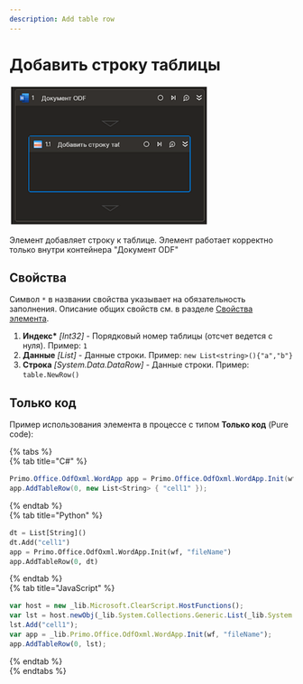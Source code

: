 ```yaml
---
description: Add table row
---
```

# Добавить строку таблицы

![](../../../../.gitbook/assets1/odf-addtablerow1.PNG)

Элемент добавляет строку к таблице. Элемент работает корректно только внутри контейнера "Документ ODF"

## Свойства
Символ `*` в названии свойства указывает на обязательность заполнения. Описание общих свойств см. в разделе [Свойства элемента](https://docs.primo-rpa.ru/primo-rpa/primo-studio/process/elements#svoistva-elementa).

1. **Индекс\*** *[Int32]* - Порядковый номер таблицы (отсчет ведется с нуля). Пример: `1`  
1. **Данные** *[List<String>]* - Данные строки. Пример: `new List<string>(){"a","b"}`  
1. **Строка** *[System.Data.DataRow]* - Данные строки. Пример: `table.NewRow()`  

## Только код
Пример использования элемента в процессе с типом **Только код** (Pure code):

{% tabs %}  
{% tab title="C#" %}  
```csharp  
Primo.Office.OdfOxml.WordApp app = Primo.Office.OdfOxml.WordApp.Init(wf, "fileName");  
app.AddTableRow(0, new List<String> { "cell1" });  
```
{% endtab %}  
{% tab title="Python" %}  
```python  
dt = List[String]()  
dt.Add("cell1")  
app = Primo.Office.OdfOxml.WordApp.Init(wf, "fileName")  
app.AddTableRow(0, dt)  
```
{% endtab %}  
{% tab title="JavaScript" %}  
```javascript  
var host = new _lib.Microsoft.ClearScript.HostFunctions();  
var lst = host.newObj(_lib.System.Collections.Generic.List(_lib.System.String));  
lst.Add("cell1");  
var app = _lib.Primo.Office.OdfOxml.WordApp.Init(wf, "fileName");  
app.AddTableRow(0, lst);  
```
{% endtab %}  
{% endtabs %}  

